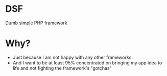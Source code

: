 DSF
===

Dumb simple PHP framework


Why?
===
* Just because I am not happy with any other frameworks.
* And I want to be at least 95% concentrated on bringing my app idea to life and not fighting the framework's "gotchas"
